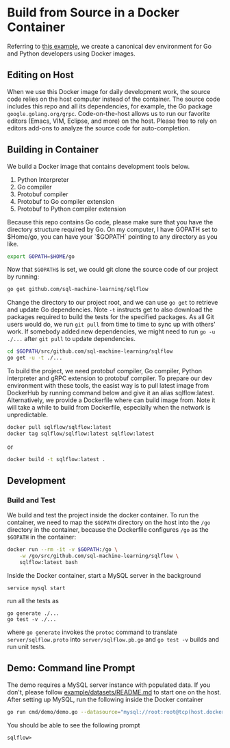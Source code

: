 # Build from Source in a Docker Container

Referring to [this example](https://github.com/wangkuiyi/canonicalize-go-python-grpc-dev-env),
we create a canonical dev environment for Go and Python developers using Docker images.

## Editing on Host

When we use this Docker image for daily development work, the source code relies
on the host computer instead of the container. The source code includes this repo
and all its dependencies, for example, the Go package `google.golang.org/grpc`.
Code-on-the-host allows us to run our favorite editors (Emacs, VIM, Eclipse, and more)
on the host.  Please free to rely on editors add-ons to analyze the source code
for auto-completion.

## Building in Container

We build a Docker image that contains development tools below.

1. Python Interpreter
1. Go compiler
1. Protobuf compiler
1. Protobuf to Go compiler extension
1. Protobuf to Python compiler extension

Because this repo contains Go code, please make sure that you have the directory structure required by Go. On my computer, I have GOPATH set to $Home/go, you can have your `$GOPATH` pointing to any directory as you like.

```bash
export GOPATH=$HOME/go
```

Now that `$GOPATH$` is set, we could git clone the source code of our project by running:

```bash
go get github.com/sql-machine-learning/sqlflow
```

Change the directory to our project root, and we can use `go get` to retrieve
and update Go dependencies. Note `-t` instructs get to also download the packages required to build
the tests for the specified packages. As all Git users would do, we run `git pull` from time to time to sync up with
others' work. If somebody added new dependencies, we might need to run `go -u ./...`
after `git pull` to update dependencies.

```bash
cd $GOPATH/src/github.com/sql-machine-learning/sqlflow
go get -u -t ./...
```

To build the project, we need protobuf compiler, Go compiler, Python interpreter and gRPC extension to protobuf compiler. To prepare our dev environment with these tools, the easist way is to pull latest image from DockerHub by running command below and give it an alias sqlflow:latest. Alternatively, we provide a Dockerfile where can build image from. Note it will take a while to build from Dockerfile, especially when the network is unpredictable.

```bash
docker pull sqlflow/sqlflow:latest
docker tag sqlflow/sqlflow:latest sqlflow:latest
```

or

```bash
docker build -t sqlflow:latest .
```

## Development

### Build and Test

We build and test the project inside the docker container. To run the container, we need to map the `$GOPATH` directory on the host into the
`/go` directory in the container, because the Dockerfile configures `/go` as
the `$GOPATH` in the container:

```bash
docker run --rm -it -v $GOPATH:/go \
    -w /go/src/github.com/sql-machine-learning/sqlflow \
    sqlflow:latest bash
```

Inside the Docker container, start a MySQL server in the background

```
service mysql start
```

run all the tests as

```
go generate ./...
go test -v ./...
```

where `go generate` invokes the `protoc` command to translate `server/sqlflow.proto`
into `server/sqlflow.pb.go` and `go test -v` builds and run unit tests.

## Demo: Command line Prompt

The demo requires a MySQL server instance with populated data. If you don't, please
follow [example/datasets/README.md](/example/datasets/README.md) to start one on the host.
After setting up MySQL, run the following inside the Docker container

```bash
go run cmd/demo/demo.go --datasource="mysql://root:root@tcp(host.docker.internal:3306)/?maxAllowedPacket=0"
```

You should be able to see the following prompt

```
sqlflow>
```
